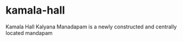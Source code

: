 # kamala-hall
Kamala Hall Kalyana Manadapam is a newly constructed and centrally located mandapam 

